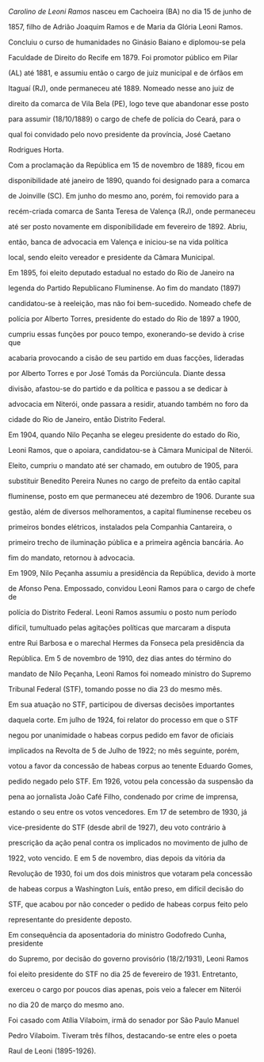 

*Carolino de Leoni Ramos* nasceu em Cachoeira (BA) no dia 15 de junho de

1857, filho de Adrião Joaquim Ramos e de Maria da Glória Leoni Ramos.



Concluiu o curso de humanidades no Ginásio Baiano e diplomou-se pela

Faculdade de Direito do Recife em 1879. Foi promotor público em Pilar

(AL) até 1881, e assumiu então o cargo de juiz municipal e de órfãos em

Itaguaí (RJ), onde permaneceu até 1889. Nomeado nesse ano juiz de

direito da comarca de Vila Bela (PE), logo teve que abandonar esse posto

para assumir (18/10/1889) o cargo de chefe de polícia do Ceará, para o

qual foi convidado pelo novo presidente da província, José Caetano

Rodrigues Horta.



Com a proclamação da República em 15 de novembro de 1889, ficou em

disponibilidade até janeiro de 1890, quando foi designado para a comarca

de Joinville (SC). Em junho do mesmo ano, porém, foi removido para a

recém-criada comarca de Santa Teresa de Valença (RJ), onde permaneceu

até ser posto novamente em disponibilidade em fevereiro de 1892. Abriu,

então, banca de advocacia em Valença e iniciou-se na vida política

local, sendo eleito vereador e presidente da Câmara Municipal.



Em 1895, foi eleito deputado estadual no estado do Rio de Janeiro na

legenda do Partido Republicano Fluminense. Ao fim do mandato (1897)

candidatou-se à reeleição, mas não foi bem-sucedido. Nomeado chefe de

polícia por Alberto Torres, presidente do estado do Rio de 1897 a 1900,

cumpriu essas funções por pouco tempo, exonerando-se devido à crise que

acabaria provocando a cisão de seu partido em duas facções, lideradas

por Alberto Torres e por José Tomás da Porciúncula. Diante dessa

divisão, afastou-se do partido e da política e passou a se dedicar à

advocacia em Niterói, onde passara a residir, atuando também no foro da

cidade do Rio de Janeiro, então Distrito Federal.



Em 1904, quando Nilo Peçanha se elegeu presidente do estado do Rio,

Leoni Ramos, que o apoiara, candidatou-se à Câmara Municipal de Niterói.

Eleito, cumpriu o mandato até ser chamado, em outubro de 1905, para

substituir Benedito Pereira Nunes no cargo de prefeito da então capital

fluminense, posto em que permaneceu até dezembro de 1906. Durante sua

gestão, além de diversos melhoramentos, a capital fluminense recebeu os

primeiros bondes elétricos, instalados pela Companhia Cantareira, o

primeiro trecho de iluminação pública e a primeira agência bancária. Ao

fim do mandato, retornou à advocacia.



Em 1909, Nilo Peçanha assumiu a presidência da República, devido à morte

de Afonso Pena. Empossado, convidou Leoni Ramos para o cargo de chefe de

polícia do Distrito Federal. Leoni Ramos assumiu o posto num período

difícil, tumultuado pelas agitações políticas que marcaram a disputa

entre Rui Barbosa e o marechal Hermes da Fonseca pela presidência da

República. Em 5 de novembro de 1910, dez dias antes do término do

mandato de Nilo Peçanha, Leoni Ramos foi nomeado ministro do Supremo

Tribunal Federal (STF), tomando posse no dia 23 do mesmo mês.



Em sua atuação no STF, participou de diversas decisões importantes

daquela corte. Em julho de 1924, foi relator do processo em que o STF

negou por unanimidade o habeas corpus pedido em favor de oficiais

implicados na Revolta de 5 de Julho de 1922; no mês seguinte, porém,

votou a favor da concessão de habeas corpus ao tenente Eduardo Gomes,

pedido negado pelo STF. Em 1926, votou pela concessão da suspensão da

pena ao jornalista João Café Filho, condenado por crime de imprensa,

estando o seu entre os votos vencedores. Em 17 de setembro de 1930, já

vice-presidente do STF (desde abril de 1927), deu voto contrário à

prescrição da ação penal contra os implicados no movimento de julho de

1922, voto vencido. E em 5 de novembro, dias depois da vitória da

Revolução de 1930, foi um dos dois ministros que votaram pela concessão

de habeas corpus a Washington Luís, então preso, em difícil decisão do

STF, que acabou por não conceder o pedido de habeas corpus feito pelo

representante do presidente deposto.



Em consequência da aposentadoria do ministro Godofredo Cunha, presidente

do Supremo, por decisão do governo provisório (18/2/1931), Leoni Ramos

foi eleito presidente do STF no dia 25 de fevereiro de 1931. Entretanto,

exerceu o cargo por poucos dias apenas, pois veio a falecer em Niterói

no dia 20 de março do mesmo ano.



Foi casado com Atília Vilaboim, irmã do senador por São Paulo Manuel

Pedro Vilaboim. Tiveram três filhos, destacando-se entre eles o poeta

Raul de Leoni (1895-1926).



